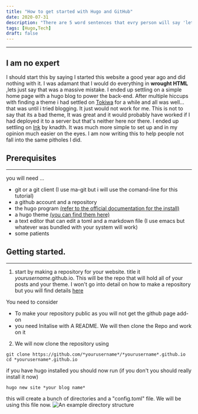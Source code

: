 ```yaml
---
title: "How to get started with Hugo and GitHub"
date: 2020-07-31
description: "There are 5 word sentences that evry person will say 'lets start a band' 'we should open a bar' and 'I can write a blog'. I hope to help with the last one"
tags: [Hugo,Tech]
draft: false
---
```

---
## I am no expert 

I should start this by saying I started this website a good year ago and did nothing with it. I was adamant that I would do everything in **wrought HTML** ,lets just say that was a massive mistake.
I ended up settling on a simple home page with a hugo blog to power the back-end. After multiple hiccups with finding a theme i had settled on [Tokiwa](https://github.com/heyeshuang/hugo-theme-tokiwa) for a while and all was well... that was until i tried blogging. It just would not work for me.
This is not to say that its a bad theme, It was great and it would probably have worked if I had deployed it to a server but that's neither here nor there.
I ended up settling on [Ink](https://github.com/knadh/hugo-ink/) by knadth. It was much more simple to set up and in my opinion much easier on the eyes. I am now writing this to help people not fall into the same pitholes I did.

## Prerequisites
---
you will need ...
- git or a git client (I use ma-git but i will use the comand-line for this tutorial)
- a github account and a repository
- the hugo program [(refer to the official documentation for the install)](https://gohugo.io/getting-started/installing)
- a hugo theme [(you can find them here)](https://themes.gohugo.io/)
- a text editor that can edit a toml and a markdown file (I use emacs but whatever was bundled with your system will work)
- some patients 

## Getting started.
---
1. start by making a repository for your website. title it  *yourusername*.github.io. This will be the repo that will hold all of your posts and your theme. I won't go into detail on how to make a repository but you will find details [here](https://docs.github.com/en/github/getting-started-with-github/create-a-repo) 

You need to consider
   - To make your repository public as you will not get the github page add-on
   - you need Initalise with A README. We will then clone the Repo and work on it

2. We will now clone the repository using
```shell
git clone https://github.com/*yourusername*/*yourusername*.github.io
cd *yourusername*.github.io
```
if you have hugo installed you should now run (if you don't you should really install it now)
```shell
hugo new site *your blog name*
```
this will create a bunch of directories and a "config.toml" file. We will be using this file now.
![*An example directory structure*](/dirstructure1.png "An example directory structure")
